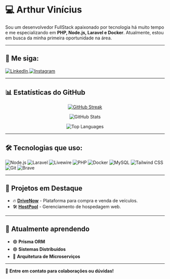 # 💻 Arthur Vinícius

Sou um desenvolvedor FullStack apaixonado por tecnologia há muito tempo e me especializando em **PHP, Node.js, Laravel e Docker**. Atualmente, estou em busca da minha primeira oportunidade na área.

---

## 📲 Me siga:
<p align="left">
  <a href="https://www.linkedin.com/in/arthur-vinicius-b22202270/" target="blank">
    <img align="center" src="https://img.shields.io/badge/LinkedIn-0A66C2?style=for-the-badge&logo=linkedin&logoColor=white" alt="LinkedIn" />
  </a>
  <a href="https://www.instagram.com/_viniciusxs/" target="blank">
    <img align="center" src="https://img.shields.io/badge/Instagram-E4405F?style=for-the-badge&logo=instagram&logoColor=white" alt="Instagram" />
  </a>
</p>

---

## 📊 Estatísticas do GitHub
<p align="center">
  <a href="https://git.io/streak-stats">
    <img src="https://github-readme-streak-stats.herokuapp.com?user=Arthurvini17&theme=dark&hide_border=true&locale=pt_BR" alt="GitHub Streak" />
  </a>
</p>

<p align="center">
  <img src="https://github-readme-stats.vercel.app/api?username=Arthurvini17&show_icons=true&theme=dracula" alt="GitHub Stats" />
</p>

<p align="center">
  <img src="https://github-readme-stats.vercel.app/api/top-langs/?username=Arthurvini17&layout=compact&theme=dracula" alt="Top Languages" />
</p>

---

## 🛠️ Tecnologias que uso:

<p align="left">
  <img src="https://img.shields.io/badge/Node.js-339933?style=for-the-badge&logo=nodedotjs&logoColor=white" alt="Node.js" />
  <img src="https://img.shields.io/badge/Laravel-FF2D20?style=for-the-badge&logo=laravel&logoColor=white" alt="Laravel" />
  <img src="https://img.shields.io/badge/Livewire-FF2D20?style=for-the-badge&logo=livewire&logoColor=white" alt="Livewire" />
  <img src="https://img.shields.io/badge/PHP-777BB4?style=for-the-badge&logo=php&logoColor=white" alt="PHP" />
  <img src="https://img.shields.io/badge/Docker-2496ED?style=for-the-badge&logo=docker&logoColor=white" alt="Docker" />
  <img src="https://img.shields.io/badge/MySQL-005C84?style=for-the-badge&logo=mysql&logoColor=white" alt="MySQL" />
  <img src="https://img.shields.io/badge/TailwindCSS-38B2AC?style=for-the-badge&logo=tailwind-css&logoColor=white" alt="Tailwind CSS" />
  <img src="https://img.shields.io/badge/GIT-E44C30?style=for-the-badge&logo=git&logoColor=white" alt="Git" />
  <img src="https://img.shields.io/badge/Brave-FF1B2D?style=for-the-badge&logo=Brave&logoColor=white" alt="Brave" />
</p>

---

## 🚀 Projetos em Destaque
- 🔥 **[DriveNow](https://github.com/Arthurvini17/DriveNow)** - Plataforma para compra e venda de veículos.
- 🛠️ **[HostPool](https://github.com/Arthurvini17/HostPool)** - Gerenciamento de hospedagem web.

---

## 🌱 Atualmente aprendendo
- 🟢 **Prisma ORM**
- 🟣 **Sistemas Distribuídos**
- 🔹 **Arquitetura de Microserviços**

---

💬 **Entre em contato para colaborações ou dúvidas!**
